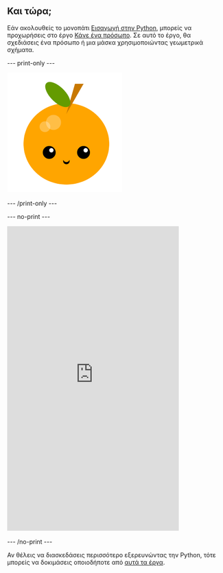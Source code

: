## Και τώρα;

Εάν ακολουθείς το μονοπάτι [Εισαγωγή στην Python](https://projects.raspberrypi.org/en/raspberrypi/python-intro), μπορείς να προχωρήσεις στο έργο [Κάνε ένα πρόσωπο](https://projects.raspberrypi.org/en/projects/make-a-face). Σε αυτό το έργο, θα σχεδιάσεις ένα πρόσωπο ή μια μάσκα χρησιμοποιώντας γεωμετρικά σχήματα.

--- print-only ---

![Το έργο Κάνε ένα πρόσωπο](images/make-a-face-project.png)

--- /print-only ---

--- no-print ---

<iframe src="https://editor.raspberrypi.org/en/embed/viewer/fruit-face-example" width="400" height="710" frameborder="0" marginwidth="0" marginheight="0" allowfullscreen>
</iframe>

--- /no-print ---

Αν θέλεις να διασκεδάσεις περισσότερο εξερευνώντας την Python, τότε μπορείς να δοκιμάσεις οποιοδήποτε από [αυτά τα έργα](https://projects.raspberrypi.org/en/projects?software%5B%5D=python).
